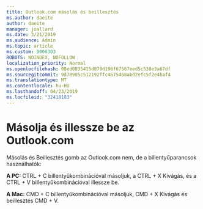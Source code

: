 ```yaml
---
title: Outlook.com másolás és beillesztés
ms.author: daeite
author: daeite
manager: joallard
ms.date: 3/21/2019
ms.audience: Admin
ms.topic: article
ms.custom: 9000303
ROBOTS: NOINDEX, NOFOLLOW
localization_priority: Normal
ms.openlocfilehash: 08ed0835415d879d196f67567eed5c538e3a67df
ms.sourcegitcommit: 9d78905c512192ffc4675468abd2efc5f2e4baf4
ms.translationtype: MT
ms.contentlocale: hu-HU
ms.lasthandoff: 04/23/2019
ms.locfileid: "32418183"
---
```

# <a name="copy-and-paste-in-outlookcom"></a>Másolja és illessze be az Outlook.com

Másolás és Beillesztés gomb az Outlook.com nem, de a billentyűparancsok használhatók:

**A PC:** CTRL + C billentyűkombinációval másoljuk, a CTRL + X Kivágás, és a CTRL + V billentyűkombinációval illessze be.

**A Mac:** CMD + C billentyűkombinációval másoljuk, CMD + X Kivágás és beillesztés CMD + V.